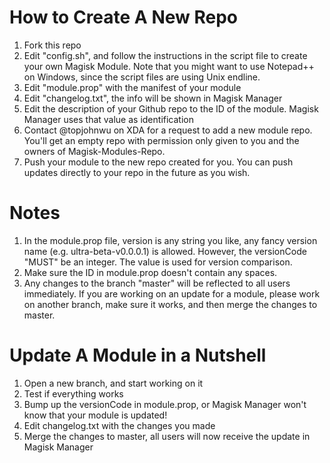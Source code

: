 # How to Create A New Repo
1. Fork this repo
2. Edit "config.sh", and follow the instructions in the script file to create your own Magisk Module. Note that you might want to use Notepad++ on Windows, since the script files are using Unix endline.
3. Edit "module.prop" with the manifest of your module
4. Edit "changelog.txt", the info will be shown in Magisk Manager
5. Edit the description of your Github repo to the ID of the module. Magisk Manager uses that value as identification
5. Contact @topjohnwu on XDA for a request to add a new module repo. You'll get an empty repo with permission only given to you and the owners of Magisk-Modules-Repo.
6. Push your module to the new repo created for you. You can push updates directly to your repo in the future as you wish.

# Notes
1. In the module.prop file, version is any string you like, any fancy version name (e.g. ultra-beta-v0.0.0.1) is allowed. However, the versionCode "MUST" be an integer. The value is used for version comparison.
2. Make sure the ID in module.prop doesn't contain any spaces.
3. Any changes to the branch "master" will be reflected to all users immediately. If you are working on an update for a module, please work on another branch, make sure it works, and then merge the changes to master.

# Update A Module in a Nutshell
1. Open a new branch, and start working on it
2. Test if everything works
3. Bump up the versionCode in module.prop, or Magisk Manager won't know that your module is updated!
4. Edit changelog.txt with the changes you made
3. Merge the changes to master, all users will now receive the update in Magisk Manager
